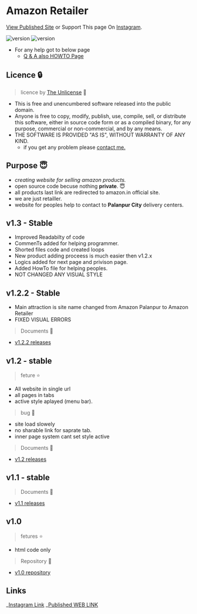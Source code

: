 # Amazon Retailer

[View Published Site](http://retailer.unaux.com/) or Support This page On [Instagram](http://instagram.com/amazon_palanpur/).

![version](https://img.shields.io/github/license/kaushalBhatol/amazon_palanpur)
![version](https://img.shields.io/badge/version-1.3-blue)

- For any help got to below page
  - [Q & A also HOWTO Page](https://kaushalbhatol.github.io/amazon_retailer/HOWTO.html)

## Licence :lock:

> licence by [The Unlicense](https://github.com/KaushalBhatol/amazon_palanpur/blob/master/LICENSE) :key:

- This is free and unencumbered software released into the public domain.
- Anyone is free to copy, modify, publish, use, compile, sell, or distribute this software, either in source code form or as a compiled binary, for any purpose, commercial or non-commercial, and by any means.
- THE SOFTWARE IS PROVIDED "AS IS", WITHOUT WARRANTY OF ANY KIND.
  - if you get any problem please [contact me.](http://kaushal.my-style.in/contact/)

## Purpose :innocent:

- _creating website for selling amazon products._
- open source code becuse nothing **private**. :innocent:
- all products last link are redirected to amazon.in official site.
- we are just retailler.
- website for peoples help to contact to **Palanpur City** delivery centers.

## v1.3 - Stable

- Improved Readabilty of code
- CommenTs added for helping programmer.
- Shorted files code and created loops
- New product adding proceess is much easier then v1.2.x
- Logics added for next page and privison page.
- Added HowTo file for helping peoples.
- NOT CHANGED ANY VISUAL STYLE

## v1.2.2 - Stable

- Main attraction is site name changed from Amazon Palanpur to Amazon Retailer
- FIXED VISUAL ERRORS

> Documents :file_folder:

- [v1.2.2 releases](https://github.com/KaushalBhatol/amazon_palanpur/releases/tag/v1.2.2)

## v1.2 - stable

> feture :star:

- All website in single url
- all pages in tabs
- active style aplayed (menu bar).

> bug :bug:

- site load slowely
- no sharable link for saprate tab.
- inner page system cant set style active

> Documents :file_folder:

- [v1.2 releases](https://github.com/KaushalBhatol/amazon_palanpur/releases/tag/v1.2)

## v1.1 - stable

> Documents :file_folder:

- [v1.1 releases](https://github.com/KaushalBhatol/amazon_palanpur/releases/tag/v1.1)

## v1.0

> fetures :star:

- html code only

> Repository :file_folder:

- [v1.0 repository](https://github.com/KaushalBhatol/amazon-palanpur-html)

## Links

_[Instagram Link](http://instagram.com/amazon_palanpur/)
_[Published WEB LINK](http://retailer.unaux.com/)
